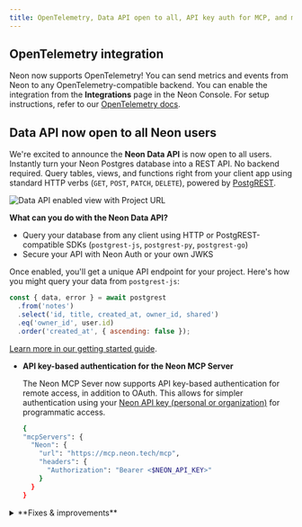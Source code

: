 ```yaml
---
title: OpenTelemetry, Data API open to all, API key auth for MCP, and more
---
```


## OpenTelemetry integration

Neon now supports OpenTelemetry! You can send metrics and events from Neon to any OpenTelemetry-compatible backend. You can enable the integration from the **Integrations** page in the Neon Console. For setup instructions, refer to our [OpenTelemetry docs](tbd).

## Data API now open to all Neon users

We're excited to announce the **Neon Data API** is now open to all users. Instantly turn your Neon Postgres database into a REST API. No backend required. Query tables, views, and functions right from your client app using standard HTTP verbs (`GET`, `POST`, `PATCH`, `DELETE`), powered by [PostgREST](https://postgrest.org).

![Data API enabled view with Project URL](/docs/relnotes/data-api-enabled.png)

**What can you do with the Neon Data API?**

- Query your database from any client using HTTP or PostgREST-compatible SDKs (`postgrest-js`, `postgrest-py`, `postgrest-go`)
- Secure your API with Neon Auth or your own JWKS

Once enabled, you'll get a unique API endpoint for your project. Here's how you might query your data from `postgrest-js`:

```javascript shouldWrap
const { data, error } = await postgrest
  .from('notes')
  .select('id, title, created_at, owner_id, shared')
  .eq('owner_id', user.id)
  .order('created_at', { ascending: false });
```

[Learn more in our getting started guide](/docs/data-api/get-started).

- **API key-based authentication for the Neon MCP Server**

  The Neon MCP Sever now supports API key-based authentication for remote access, in addition to OAuth. This allows for simpler authentication using your [Neon API key (personal or organization)](/docs/manage/api-keys) for programmatic access.

  ```bash
  {
  "mcpServers": {
    "Neon": {
      "url": "https://mcp.neon.tech/mcp",
      "headers": {
        "Authorization": "Bearer <$NEON_API_KEY>"
      }
    }
  }
  ```

<details>

<summary>**Fixes & improvements**</summary>

- **Neon Console**

  - To improve ease-of-use, we've added a time selection option to date-time selectors in the Neon Console.

- **Neon CLI**

  - The `neon projects create` and `neon projects update` commands now support a `--hipaa` option for enabling HIPAA for Neon projects. Neon offers HIPAA compliance as part of our Business and Enterprise plans.

- **Drizzle Studio update**

  - Drizzle Studio, which powers the **Tables** page in the Neon Console, has been updated to version 1.0.22. For details about the latest updates, see the [Neon Drizzle Studio Changelog](https://github.com/neondatabase/neon-drizzle-studio-changelog/blob/main/CHANGELOG.md).

- **Neon Datadog integration**

  - The sample dashboard provided for the [Neon Datadog integration](/docs/guides/datadog) now includes a panel that displays Postgres logs. For dashboard setup instructions, see [Import the Neon dashboard](/docs/guides/datadog#import-the-neon-dashboard).

</details>
